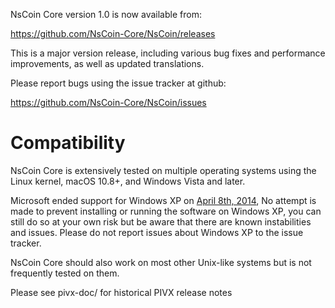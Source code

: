 NsCoin Core version 1.0 is now available from:

  <https://github.com/NsCoin-Core/NsCoin/releases>

This is a major version release, including various bug fixes and
performance improvements, as well as updated translations.

Please report bugs using the issue tracker at github:

  <https://github.com/NsCoin-Core/NsCoin/issues>

Compatibility
==============

NsCoin Core is extensively tested on multiple operating systems using
the Linux kernel, macOS 10.8+, and Windows Vista and later.

Microsoft ended support for Windows XP on [April 8th, 2014](https://www.microsoft.com/en-us/WindowsForBusiness/end-of-xp-support),
No attempt is made to prevent installing or running the software on Windows XP, you
can still do so at your own risk but be aware that there are known instabilities and issues.
Please do not report issues about Windows XP to the issue tracker.

NsCoin Core should also work on most other Unix-like systems but is not
frequently tested on them.


Please see pivx-doc/ for historical PIVX release notes
